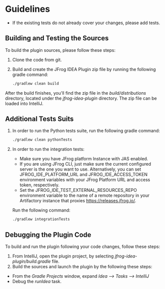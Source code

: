# Guidelines

- If the existing tests do not already cover your changes, please add tests.

## Building and Testing the Sources

To build the plugin sources, please follow these steps:

1. Clone the code from git.
2. Build and create the JFrog IDEA Plugin zip file by running the following gradle command:

    ```bash
    ./gradlew clean build
    ```

After the build finishes, you'll find the zip file in the *build/distributions* directory, located under the
*jfrog-idea-plugin* directory.
The zip file can be loaded into IntelliJ.

## Additional Tests Suits

1. In order to run the Python tests suite, run the following gradle command:

    ```bash
    ./gradlew clean pythonTests
    ```

2. In order to run the integration tests:
    - Make sure you have JFrog platform Instance with JAS enabled.
    - If you are using JFrog CLI, just make sure the current configured server is the one you want to use.
      Alternatively, you can set JFROG_IDE_PLATFORM_URL and JFROG_IDE_ACCESS_TOKEN environment variables with your JFrog
      Platform URL and access token, respectively.
    - Set the JFROG_IDE_TEST_EXTERNAL_RESOURCES_REPO environment variable to the name of a remote repository in your
      Artifactory instance that proxies https://releases.jfrog.io/.

   Run the following command:

     ```bash
     ./gradlew integrationTests
     ```

## Debugging the Plugin Code

To build and run the plugin following your code changes, follow these steps:

1. From IntelliJ, open the plugin project, by selecting *jfrog-idea-plugin/build.gradle* file.
2. Build the sources and launch the plugin by the following these steps:

- From the *Gradle Projects* window, expand *Idea --> Tasks -->  IntelliJ*
- Debug the *runIdea* task.
